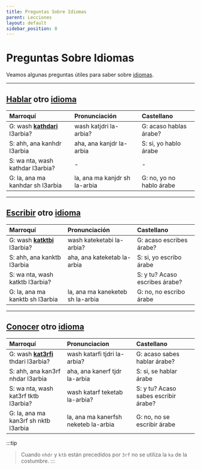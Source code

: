 ```yaml
---
title: Preguntas Sobre Idiomas
parent: Lecciones
layout: default
sidebar_position: 8
---
```


# Preguntas Sobre Idiomas

Veamos algunas preguntas útiles para saber sobre [idiomas](../Vocabulario/paises-idiomas).

---

## [Hablar](../Verbos/hablar.md) otro [idioma](../Vocabulario/paises-idiomas)

| Marroquí                                          | Pronunciación                 | Castellano               |
|:--------------------------------------------------|:------------------------------|:-------------------------|
| G: wash [**kathdari**](../verbos/hablar) l3arbia? | wash katjdri la-arbia?        | G: acaso hablas árabe?   |
| S: ahh, ana kanhdr l3arbia                        | aha, ana kanjdr la-arbia      | S: si, yo hablo árabe    |
| S: wa nta, wash kathdar l3arbia?                  | -                             | -                        |
| G: la, ana ma kanhdar sh l3arbia                  | la, ana ma kanjdr sh la-arbia | G: no, yo no hablo árabe |

---

## [Escribir](../Verbos/escribir.md) otro [idioma](../Vocabulario/paises-idiomas)

| Marroquí                                              | Pronunciación                    | Castellano                     |
|:------------------------------------------------------|:---------------------------------|:-------------------------------|
| G: wash [**katktbi**](../Verbos/escribir.md) l3arbia? | wash kateketabi la-arbia?        | G: acaso escribes árabe?       |
| S: ahh, ana kanktb l3arbia                            | aha, ana kateketab la-arbia      | S: si, yo escribo árabe        |
| S: wa nta, wash katktb l3arbia?                       |                                  | S: y tu? Acaso escribes árabe? |
| G: la, ana ma kanktb sh l3arbia                       | la, ana ma kaneketeb sh la-arbia | G: no, no escribo árabe        |

---

## [**Conocer**](../Verbos/saber) otro [idioma](../Vocabulario/paises-idiomas)

| Marroquí                                               | Pronunciacion                        | Castellano                           |
|:-------------------------------------------------------|:-------------------------------------|:-------------------------------------|
| G: wash [**kat3rfi**](../verbos/saber) thdari l3arbia? | wash katarfi tjdri la-arbia?         | G: acaso sabes hablar árabe?         |
| S: ahh, ana kan3rf nhdar l3arbia                       | aha, ana kanerf tjdr la-arbia        | S: si, se hablar árabe               |
| S: wa nta, wash kat3rf tktb l3arbia?                   | wash katarf teketab la-arbia?        | S: y tu? Acaso sabes escribir árabe? |
| G: la, ana ma kan3rf sh nktb l3arbia                   | la, ana ma kanerfsh neketeb la-arbia | G: no, no se escribir árabe          |

:::tip
> Cuando `nhdr` y `ktb` están precedidos por `3rf` no se utiliza la `ka` de la costumbre.
:::
